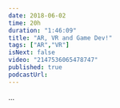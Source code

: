 ```yaml
---
date: 2018-06-02
time: 20h
duration: "1:46:09"
title: "AR, VR and Game Dev!"
tags: ["AR","VR"]
isNext: false
video: "2147536065478747"
published: true
podcastUrl:
---
```


[//]: # "Check this github issue on How to add Episode Notes  https://github.com/DevC-Casa/geeksblabla.com/issues/23 "

...
